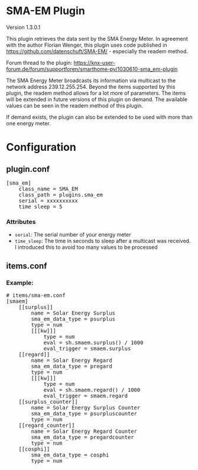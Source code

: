 # SMA-EM Plugin

Version 1.3.0.1

This plugin retrieves the data sent by the SMA Energy Meter.
In agreement with the author Florian Wenger, this plugin uses code published in
https://github.com/datenschuft/SMA-EM/ - especially the readem method.

Forum thread to the plugin: https://knx-user-forum.de/forum/supportforen/smarthome-py/1030610-sma_em-plugin

The SMA Energy Meter broadcasts its information via multicast to the network address 239.12.255.254. Beyond the items
supported by this plugin, the readem method allows for a lot more of parameters. The items will be extended in future
versions of this plugin on demand. The available values can be seen in the readem method of this plugin.

If demand exists, the plugin can also be extended to be used with more than one energy meter.

# Configuration

## plugin.conf
<pre>
[sma_em]
    class_name = SMA_EM
    class_path = plugins.sma_em
    serial = xxxxxxxxxx
    time_sleep = 5
</pre>

### Attributes
  * `serial`: The serial number of your energy meter
  * `time_sleep`: The time in seconds to sleep after a multicast was received. I introduced this to avoid too many values to be processed

## items.conf

### Example:
<pre>
# items/sma-em.conf
[smaem]
    [[surplus]]
        name = Solar Energy Surplus
        sma_em_data_type = psurplus
        type = num
        [[[kw]]]
			type = num
			eval = sh.smaem.surplus() / 1000
			eval_trigger = smaem.surplus
    [[regard]]
        name = Solar Energy Regard
        sma_em_data_type = pregard
        type = num
		[[[kw]]]
			type = num
			eval = sh.smaem.regard() / 1000
			eval_trigger = smaem.regard
	[[surplus_counter]]
        name = Solar Energy Surplus Counter
        sma_em_data_type = psurpluscounter
        type = num
    [[regard_counter]]
        name = Solar Energy Regard Counter
        sma_em_data_type = pregardcounter
        type = num
	[[cosphi]]
	    sma_em_data_type = cosphi
	    type = num
</pre>